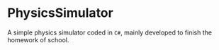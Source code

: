 PhysicsSimulator
================

A simple physics simulator coded in `C#`, mainly developed to finish the homework of school.